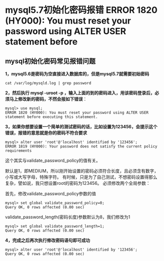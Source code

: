 # mysql5.7初始化密码报错 ERROR 1820 (HY000): You must reset your password using ALTER USER statement before

## mysql初始化密码常见报错问题

**1，mysql5.6是密码为空直接进入数据库的，但是mysql5.7就需要初始密码**

```
cat /var/log/mysqld.log | grep password
```



**2，然后执行 mysql -uroot -p ，输入上面的到的密码进入，用该密码登录后，必须马上修改新的密码，不然会报如下错误**：

```
mysql> use mysql;
ERROR 1820 (HY000): You must reset your password using ALTER USER statement before executing this statement.
```


**3，如果你想要设置一个简单的测试密码的话，比如设置为123456，会提示这个错误，报错的意思就是你的密码不符合要求**

```
mysql> alter user 'root'@'localhost' identified by '123456';
ERROR 1819 (HY000): Your password does not satisfy the current policy requirements
```


这个其实与validate_password_policy的值有关。

默认是1，即MEDIUM，所以刚开始设置的密码必须符合长度，且必须含有数字，小写或大写字母，特殊字符。
有时候，只是为了自己测试，不想密码设置得那么复杂，譬如说，我只想设置root的密码为123456。
必须修改两个全局参数：

首先，修改validate_password_policy参数的值

```
mysql> set global validate_password_policy=0;
Query OK, 0 rows affected (0.00 sec)
```


validate_password_length(密码长度)参数默认为8，我们修改为1

```
mysql> set global validate_password_length=1;
Query OK, 0 rows affected (0.00 sec)
```


**4，完成之后再次执行修改密码语句即可成功**

```
mysql> alter user 'root'@'localhost' identified by '123456';
Query OK, 0 rows affected (0.00 sec)
```

